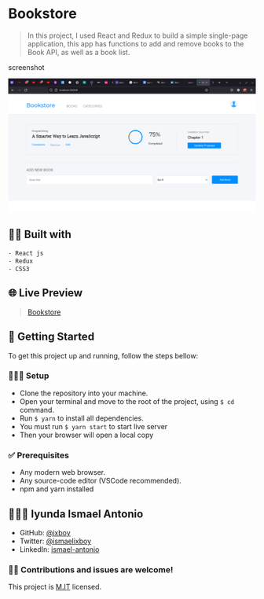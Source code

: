 # Bookstore

> In this project, I used React and Redux to build a simple single-page application, this app has functions to add and remove books to the Book API, as well as a book list.

screenshot

![](./src/images/AppScreenshot.png)

## 👷🏻 Built with
    - React js
    - Redux
    - CSS3
  
## 🌐 Live Preview

> [Bookstore](https://bookstoreapp-3.netlify.app/)

## 🚩 Getting Started
To get this project up and running, follow the steps bellow:

### 👨🏻‍🔧 Setup

- Clone the repository into your machine.
- Open your terminal and move to the root of the project, using ```$ cd``` command.
- Run ```$ yarn``` to install all dependencies.
- You must run ```$ yarn start``` to start live server
- Then your browser will open a local copy 


### ✅ Prerequisites
- Any modern web browser.
- Any source-code editor (VSCode recommended).
- npm and yarn installed



## 👨🏻‍💻 Iyunda Ismael Antonio

- GitHub: [@ixboy](https://github.com/ixboy)
- Twitter: [@ismaelixboy](https://twitter.com/ismaelixboy)
- LinkedIn: [ismael-antonio](https://www.linkedin.com/in/ismaelantonio/)


### 🤝🏻 Contributions and issues are welcome!

This project is [M.IT](./MIT.md) licensed.
